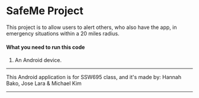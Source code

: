 # SafeMe Project

This project is to allow users to alert others, who also have the app, in emergency situations within a 20 miles radius.

#### What you need to run this code
1. An Android device.


----

This Android application is for SSW695 class, and it's made by: Hannah Bako, Jose Lara & Michael Kim

----

